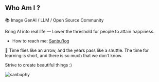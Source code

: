 ## Who Am I ? 

📚 Image GenAI / LLM / Open Source Community

Bring AI into real life — Lower the threshold for people to attain happiness.
 
- How to reach me: [Sanbu'log](https://www.aispacewalk.cn/)
  
💬 Time flies like an arrow, and the years pass like a shuttle. The time for learning is short, and there is so much that we don't know.

Strive to create beautiful things :)  

<p align="left">&nbsp;<img align="left" src="https://github-readme-stats-git-masterrstaa-rickstaa.vercel.app/api?username=sanbuphy&show_icons=true&locale=en&theme=dracula" alt="sanbuphy" /></p>
